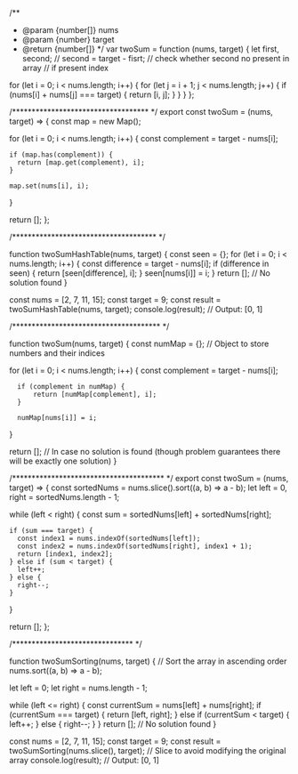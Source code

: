 
/**
 * @param {number[]} nums
 * @param {number} target
 * @return {number[]}
 */
var twoSum = function (nums, target) {
  let first, second;
  // second  = target - fisrt;
  // check whether second no present in array
  // if present index

  for (let i = 0; i < nums.length; i++) {
    for (let j = i + 1; j < nums.length; j++) {
      if (nums[i] + nums[j] === target) {
        return [i, j];
      }
    }
  }
};

/*********************************** */
export const twoSum = (nums, target) => {
  const map = new Map();

  for (let i = 0; i < nums.length; i++) {
    const complement = target - nums[i];

    if (map.has(complement)) {
      return [map.get(complement), i];
    }

    map.set(nums[i], i);
  }

  return [];
};

/************************************* */

function twoSumHashTable(nums, target) {
  const seen = {};
  for (let i = 0; i < nums.length; i++) {
    const difference = target - nums[i];
    if (difference in seen) {
      return [seen[difference], i];
    }
    seen[nums[i]] = i;
  }
  return []; // No solution found
}

const nums = [2, 7, 11, 15];
const target = 9;
const result = twoSumHashTable(nums, target);
console.log(result); // Output: [0, 1]

/************************************** */

function twoSum(nums, target) {
  const numMap = {}; // Object to store numbers and their indices
  
  for (let i = 0; i < nums.length; i++) {
      const complement = target - nums[i];
      
      if (complement in numMap) {
          return [numMap[complement], i];
      }
      
      numMap[nums[i]] = i;
  }
  
  return []; // In case no solution is found (though problem guarantees there will be exactly one solution)
}


/*************************************** */
export const twoSum = (nums, target) => {
  const sortedNums = nums.slice().sort((a, b) => a - b);
  let left = 0,
    right = sortedNums.length - 1;

  while (left < right) {
    const sum = sortedNums[left] + sortedNums[right];

    if (sum === target) {
      const index1 = nums.indexOf(sortedNums[left]);
      const index2 = nums.indexOf(sortedNums[right], index1 + 1);
      return [index1, index2];
    } else if (sum < target) {
      left++;
    } else {
      right--;
    }
  }

  return [];
};


/******************************* */

function twoSumSorting(nums, target) {
  // Sort the array in ascending order
  nums.sort((a, b) => a - b);

  let left = 0;
  let right = nums.length - 1;

  while (left <= right) {
    const currentSum = nums[left] + nums[right];
    if (currentSum === target) {
      return [left, right];
    } else if (currentSum < target) {
      left++;
    } else {
      right--;
    }
  }
  return []; // No solution found
}

const nums = [2, 7, 11, 15];
const target = 9;
const result = twoSumSorting(nums.slice(), target); // Slice to avoid modifying the original array
console.log(result); // Output: [0, 1]



